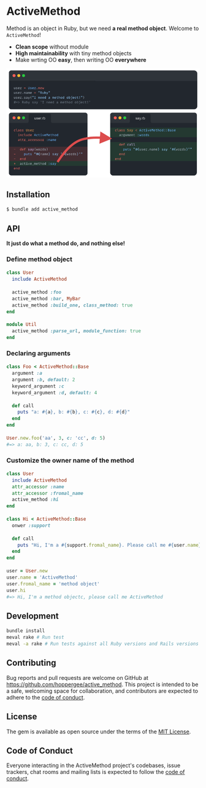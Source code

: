 # ActiveMethod

Method is an object in Ruby, but we need **a real method object**. Welcome to `ActiveMethod`!

- **Clean scope** without module
- **High maintainability** with tiny method objects
- Make wrting OO **easy**, then writing OO **everywhere**

![](./hero.png)

## Installation

```bash
$ bundle add active_method
```

## API

**It just do what a method do, and nothing else!**

### Define method object

```ruby
class User
  include ActiveMethod

  active_method :foo
  active_method :bar, MyBar
  active_method :build_one, class_method: true
end

module Util
  active_method :parse_url, module_function: true
end
```

### Declaring arguments

```ruby
class Foo < ActiveMethod::Base
  argument :a
  argument :b, default: 2
  keyword_argument :c
  keyword_argument :d, default: 4

  def call
    puts "a: #{a}, b: #{b}, c: #{c}, d: #{d}"
  end
end

User.new.foo('aa', 3, c: 'cc', d: 5)
#=> a: aa, b: 3, c: cc, d: 5
```

### Customize the owner name of the method

```ruby
class User
  include ActiveMethod
  attr_accessor :name
  attr_accessor :fromal_name
  active_method :hi
end

class Hi < ActiveMethod::Base
  onwer :support

  def call
    puts "Hi, I'm a #{support.fromal_name}. Please call me #{user.name}"
  end
end

user = User.new
user.name = 'ActiveMethod'
user.fromal_name = 'method object'
user.hi
#=> Hi, I'm a method objectc, please call me ActiveMethod
```

## Development

```bash
bundle install
meval rake # Run test
meval -a rake # Run tests against all Ruby versions and Rails versions
```

## Contributing

Bug reports and pull requests are welcome on GitHub at https://github.com/hoppergee/active_method. This project is intended to be a safe, welcoming space for collaboration, and contributors are expected to adhere to the [code of conduct](https://github.com/hoppergee/active_method/blob/master/CODE_OF_CONDUCT.md).

## License

The gem is available as open source under the terms of the [MIT License](https://opensource.org/licenses/MIT).

## Code of Conduct

Everyone interacting in the ActiveMethod project's codebases, issue trackers, chat rooms and mailing lists is expected to follow the [code of conduct](https://github.com/hoppergee/active_method/blob/master/CODE_OF_CONDUCT.md).
